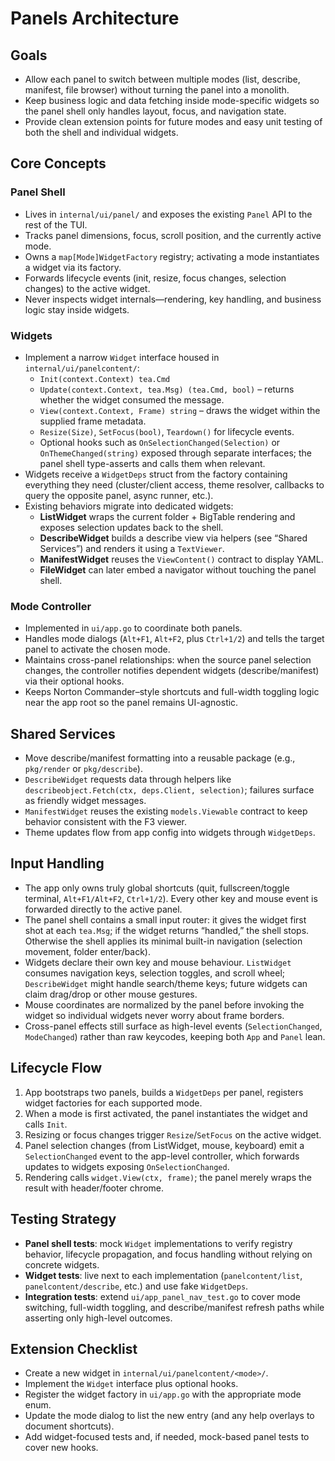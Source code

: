 # Panels Architecture

## Goals
- Allow each panel to switch between multiple modes (list, describe, manifest, file browser) without turning the panel into a monolith.
- Keep business logic and data fetching inside mode-specific widgets so the panel shell only handles layout, focus, and navigation state.
- Provide clean extension points for future modes and easy unit testing of both the shell and individual widgets.

## Core Concepts

### Panel Shell
- Lives in `internal/ui/panel/` and exposes the existing `Panel` API to the rest of the TUI.
- Tracks panel dimensions, focus, scroll position, and the currently active mode.
- Owns a `map[Mode]WidgetFactory` registry; activating a mode instantiates a widget via its factory.
- Forwards lifecycle events (init, resize, focus changes, selection changes) to the active widget.
- Never inspects widget internals—rendering, key handling, and business logic stay inside widgets.

### Widgets
- Implement a narrow `Widget` interface housed in `internal/ui/panelcontent/`:
  - `Init(context.Context) tea.Cmd`
  - `Update(context.Context, tea.Msg) (tea.Cmd, bool)` – returns whether the widget consumed the message.
  - `View(context.Context, Frame) string` – draws the widget within the supplied frame metadata.
  - `Resize(Size)`, `SetFocus(bool)`, `Teardown()` for lifecycle events.
  - Optional hooks such as `OnSelectionChanged(Selection)` or `OnThemeChanged(string)` exposed through separate interfaces; the panel shell type-asserts and calls them when relevant.
- Widgets receive a `WidgetDeps` struct from the factory containing everything they need (cluster/client access, theme resolver, callbacks to query the opposite panel, async runner, etc.).
- Existing behaviors migrate into dedicated widgets:
  - **ListWidget** wraps the current folder + BigTable rendering and exposes selection updates back to the shell.
  - **DescribeWidget** builds a describe view via helpers (see “Shared Services”) and renders it using a `TextViewer`.
  - **ManifestWidget** reuses the `ViewContent()` contract to display YAML.
  - **FileWidget** can later embed a navigator without touching the panel shell.

### Mode Controller
- Implemented in `ui/app.go` to coordinate both panels.
- Handles mode dialogs (`Alt+F1`, `Alt+F2`, plus `Ctrl+1/2`) and tells the target panel to activate the chosen mode.
- Maintains cross-panel relationships: when the source panel selection changes, the controller notifies dependent widgets (describe/manifest) via their optional hooks.
- Keeps Norton Commander–style shortcuts and full-width toggling logic near the app root so the panel remains UI-agnostic.

## Shared Services
- Move describe/manifest formatting into a reusable package (e.g., `pkg/render` or `pkg/describe`).
- `DescribeWidget` requests data through helpers like `describeobject.Fetch(ctx, deps.Client, selection)`; failures surface as friendly widget messages.
- `ManifestWidget` reuses the existing `models.Viewable` contract to keep behavior consistent with the F3 viewer.
- Theme updates flow from app config into widgets through `WidgetDeps`.

## Input Handling
- The app only owns truly global shortcuts (quit, fullscreen/toggle terminal, `Alt+F1/Alt+F2`, `Ctrl+1/2`). Every other key and mouse event is forwarded directly to the active panel.
- The panel shell contains a small input router: it gives the widget first shot at each `tea.Msg`; if the widget returns “handled,” the shell stops. Otherwise the shell applies its minimal built-in navigation (selection movement, folder enter/back).
- Widgets declare their own key and mouse behaviour. `ListWidget` consumes navigation keys, selection toggles, and scroll wheel; `DescribeWidget` might handle search/theme keys; future widgets can claim drag/drop or other mouse gestures.
- Mouse coordinates are normalized by the panel before invoking the widget so individual widgets never worry about frame borders.
- Cross-panel effects still surface as high-level events (`SelectionChanged`, `ModeChanged`) rather than raw keycodes, keeping both `App` and `Panel` lean.

## Lifecycle Flow
1. App bootstraps two panels, builds a `WidgetDeps` per panel, registers widget factories for each supported mode.
2. When a mode is first activated, the panel instantiates the widget and calls `Init`.
3. Resizing or focus changes trigger `Resize`/`SetFocus` on the active widget.
4. Panel selection changes (from ListWidget, mouse, keyboard) emit a `SelectionChanged` event to the app-level controller, which forwards updates to widgets exposing `OnSelectionChanged`.
5. Rendering calls `widget.View(ctx, frame)`; the panel merely wraps the result with header/footer chrome.

## Testing Strategy
- **Panel shell tests**: mock `Widget` implementations to verify registry behavior, lifecycle propagation, and focus handling without relying on concrete widgets.
- **Widget tests**: live next to each implementation (`panelcontent/list`, `panelcontent/describe`, etc.) and use fake `WidgetDeps`.
- **Integration tests**: extend `ui/app_panel_nav_test.go` to cover mode switching, full-width toggling, and describe/manifest refresh paths while asserting only high-level outcomes.

## Extension Checklist
- Create a new widget in `internal/ui/panelcontent/<mode>/`.
- Implement the `Widget` interface plus optional hooks.
- Register the widget factory in `ui/app.go` with the appropriate mode enum.
- Update the mode dialog to list the new entry (and any help overlays to document shortcuts).
- Add widget-focused tests and, if needed, mock-based panel tests to cover new hooks.
